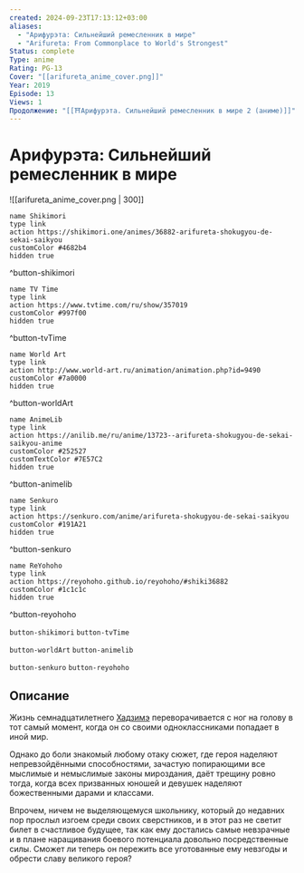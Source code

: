 ```yaml
---
created: 2024-09-23T17:13:12+03:00
aliases:
  - "Арифурэта: Сильнейший ремесленник в мире"
  - "Arifureta: From Commonplace to World's Strongest"
Status: complete
Type: anime
Rating: PG-13
Cover: "[[arifureta_anime_cover.png]]"
Year: 2019
Episode: 13
Views: 1
Продолжение: "[[⛩️Арифурэта. Сильнейший ремесленник в мире 2 (аниме)]]"
---
```


# Арифурэта: Сильнейший ремесленник в мире

![[arifureta_anime_cover.png | 300]]

```button
name Shikimori
type link
action https://shikimori.one/animes/36882-arifureta-shokugyou-de-sekai-saikyou
customColor #4682b4
hidden true
```
^button-shikimori

```button
name TV Time
type link
action https://www.tvtime.com/ru/show/357019
customColor #997f00
hidden true
```
^button-tvTime

```button
name World Art
type link
action http://www.world-art.ru/animation/animation.php?id=9490
customColor #7a0000
hidden true
```
^button-worldArt

```button
name AnimeLib
type link
action https://anilib.me/ru/anime/13723--arifureta-shokugyou-de-sekai-saikyou-anime
customColor #252527
customTextColor #7E57C2
hidden true
```
^button-animelib

```button
name Senkuro
type link
action https://senkuro.com/anime/arifureta-shokugyou-de-sekai-saikyou
customColor #191A21
hidden true
```
^button-senkuro

```button
name ReYohoho
type link
action https://reyohoho.github.io/reyohoho/#shiki36882
customColor #1c1c1c
hidden true
```
^button-reyohoho

`button-shikimori` `button-tvTime`

`button-worldArt` `button-animelib`

`button-senkuro` `button-reyohoho`

## Описание

Жизнь семнадцатилетнего [Хадзимэ](https://shikimori.one/characters/128137-hajime-nagumo) переворачивается с ног на голову в тот самый момент, когда он со своими одноклассниками попадает в иной мир.

Однако до боли знакомый любому отаку сюжет, где героя наделяют непревзойдёнными способностями, зачастую попирающими все мыслимые и немыслимые законы мироздания, даёт трещину ровно тогда, когда всех призванных юношей и девушек наделяют божественными дарами и классами.

Впрочем, ничем не выделяющемуся школьнику, который до недавних пор прослыл изгоем среди своих сверстников, и в этот раз не светит билет в счастливое будущее, так как ему достались самые невзрачные и в плане наращивания боевого потенциала довольно посредственные силы. Сможет ли теперь он пережить все уготованные ему невзгоды и обрести славу великого героя?
